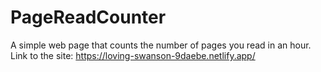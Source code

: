 # PageReadCounter
A simple web page that counts the number of pages you read in an hour.
Link to the site: https://loving-swanson-9daebe.netlify.app/
